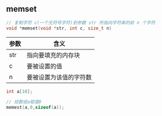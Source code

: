 <!--
 * @Description: 
 * @Version: 1.0
 * @Author: DaLao
 * @Email: dalao_li@163.com
 * @Date: 2021-11-28 12:17:39
 * @LastEditors: DaLao
 * @LastEditTime: 2021-11-28 12:33:17
-->

## memset

```c
// 复制字符 c(一个无符号字符)到参数 str 所指向字符串的前 n 个字符
void *memset(void *str, int c, size_t n)
```
| 参数 | 含义                   |
| ---- | ---------------------- |
| str  | 指向要填充的内存块     |
| c    | 要被设置的值           |
| n    | 要被设置为该值的字符数 |

```c
int a[10];

// 给数组a赋值0
memest(a,0,sizeof(a));
```